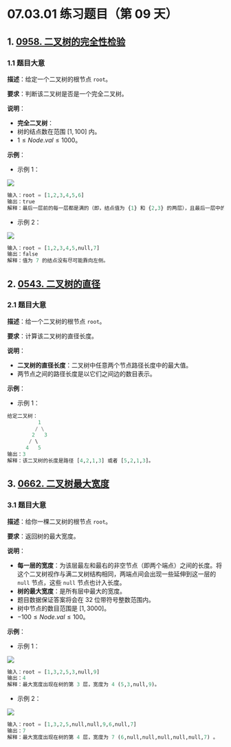 # 07.03.01 练习题目（第 09 天）

## 1. [0958. 二叉树的完全性检验](https://leetcode.cn/problems/check-completeness-of-a-binary-tree/)

### 1.1 题目大意

**描述**：给定一个二叉树的根节点 `root`。

**要求**：判断该二叉树是否是一个完全二叉树。

**说明**：

- **完全二叉树**：
- 树的结点数在范围 $[1, 100]$ 内。
- $1 \le Node.val \le 1000$。

**示例**：

- 示例 1：

![](https://assets.leetcode-cn.com/aliyun-lc-upload/uploads/2018/12/15/complete-binary-tree-1.png)

```python
输入：root = [1,2,3,4,5,6]
输出：true
解释：最后一层前的每一层都是满的（即，结点值为 {1} 和 {2,3} 的两层），且最后一层中的所有结点（{4,5,6}）都尽可能地向左。
```

- 示例 2：

![](https://assets.leetcode-cn.com/aliyun-lc-upload/uploads/2018/12/15/complete-binary-tree-2.png)

```python
输入：root = [1,2,3,4,5,null,7]
输出：false
解释：值为 7 的结点没有尽可能靠向左侧。
```

## 2. [0543. 二叉树的直径](https://leetcode.cn/problems/diameter-of-binary-tree/)

### 2.1 题目大意

**描述**：给一个二叉树的根节点 `root`。

**要求**：计算该二叉树的直径长度。

**说明**：

- **二叉树的直径长度**：二叉树中任意两个节点路径长度中的最大值。
- 两节点之间的路径长度是以它们之间边的数目表示。

**示例**：

- 示例 1：

```python
给定二叉树：
          1
         / \
        2   3
       / \     
      4   5    
输出：3
解释：该二叉树的长度是路径 [4,2,1,3] 或者 [5,2,1,3]。
```

## 3. [0662. 二叉树最大宽度](https://leetcode.cn/problems/maximum-width-of-binary-tree/)

### 3.1 题目大意

**描述**：给你一棵二叉树的根节点 `root`。

**要求**：返回树的最大宽度。

**说明**：

- **每一层的宽度**：为该层最左和最右的非空节点（即两个端点）之间的长度。将这个二叉树视作与满二叉树结构相同，两端点间会出现一些延伸到这一层的 `null` 节点，这些 `null` 节点也计入长度。
- **树的最大宽度**：是所有层中最大的宽度。
- 题目数据保证答案将会在 32 位带符号整数范围内。
- 树中节点的数目范围是 $[1, 3000]$。
- $-100 \le Node.val \le 100$。

**示例**：

- 示例 1：

![](https://assets.leetcode.com/uploads/2021/05/03/width1-tree.jpg)

```python
输入：root = [1,3,2,5,3,null,9]
输出：4
解释：最大宽度出现在树的第 3 层，宽度为 4 (5,3,null,9)。
```

- 示例 2：

![](https://assets.leetcode.com/uploads/2022/03/14/maximum-width-of-binary-tree-v3.jpg)

```python
输入：root = [1,3,2,5,null,null,9,6,null,7]
输出：7
解释：最大宽度出现在树的第 4 层，宽度为 7 (6,null,null,null,null,null,7) 。
```
